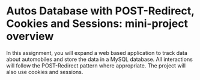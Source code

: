 # Autos Database with POST-Redirect, Cookies and Sessions: mini-project overview

In this assignment, you will expand a web based application to track data about automobiles and store the data in a MySQL database. All interactions will follow the POST-Redirect pattern where appropriate. The project will also use cookies and sessions. 
